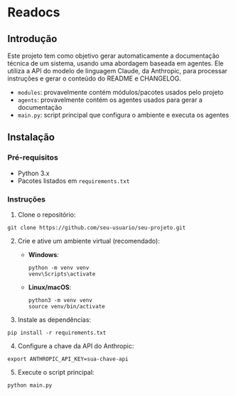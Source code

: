# Readocs

## Introdução
Este projeto tem como objetivo gerar automaticamente a documentação técnica de um sistema, usando uma abordagem baseada em agentes. Ele utiliza a API do modelo de linguagem Claude, da Anthropic, para processar instruções e gerar o conteúdo do README e CHANGELOG.

- `modules`: provavelmente contém módulos/pacotes usados pelo projeto
- `agents`: provavelmente contém os agentes usados para gerar a documentação
- `main.py`: script principal que configura o ambiente e executa os agentes

## Instalação

### Pré-requisitos
- Python 3.x
- Pacotes listados em `requirements.txt`

### Instruções
1. Clone o repositório:
```
git clone https://github.com/seu-usuario/seu-projeto.git
```

2. Crie e ative um ambiente virtual (recomendado):

   - **Windows**:
     ```
     python -m venv venv
     venv\Scripts\activate
     ```
   - **Linux/macOS**:
     ```
     python3 -m venv venv
     source venv/bin/activate
     ```

3. Instale as dependências:
```
pip install -r requirements.txt
```

4. Configure a chave da API do Anthropic:
```
export ANTHROPIC_API_KEY=sua-chave-api
```

5. Execute o script principal:
```
python main.py
```
